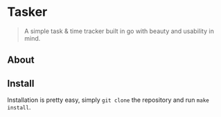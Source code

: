 # Tasker

> A simple task & time tracker built in go with beauty and usability in mind.

## About


## Install

Installation is pretty easy, simply ```git clone``` the repository and run ```make install```.

